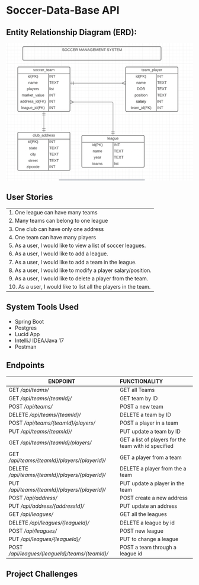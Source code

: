 # Soccer-Data-Base API
## Entity Relationship Diagram (ERD):

![ERD.png](images/ERD.png)

## User Stories

| |
| --- |
|1. One league can have many teams
|2. Many teams can belong to one league
|3. One club can have only one address
|4. One team can have many players
|5. As a user, I would like to view a list of soccer leagues.
|6. As a user, I would like to add a league.
|7. As a user, I would like to add a team in the league.
|8. As a user, I would like to modify a player salary/position.
|9. As a user, I would like to delete a player from the team.
|10. As a user, I would like to list all the players in the team.

## System Tools Used

- Spring Boot
- Postgres
- Lucid App
- IntelliJ IDEA/Java 17
- Postman

## Endpoints

| ENDPOINT | FUNCTIONALITY |
| --- | :--- |
| GET _/api/teams/_ | GET all Teams
| GET _/api/teams/{teamId}/_ | GET team by ID
| POST _/api/teams/_ | POST a new team
| DELETE _/api/teams/{teamId}/_ | DELETE a team by ID
| POST _/api/teams/{teamId}/players/_ | POST a player in a team
| PUT _/api/teams/{teamId}/_ | PUT update a team by ID
| GET _/api/teams/{teamId}/players/_ | GET a list of players for the team with id specified
| GET _/api/teams/{teamId}/players/{playerId}/_ | GET a player from a team
| DELETE _/api/teams/{teamId}/players/{playerId}/_ | DELETE a player from the a team
| PUT _/api/teams/{teamId}/players/{playerId}/_ | PUT update a player in the team
| POST _/api/address/_ | POST create a new address
| PUT _/api/address/{addressId}/_ | PUT update an address
| GET _/api/leagues/_ | GET all the leagues
| DELETE _/api/leagues/{leagueId}/_ | DELETE a league by id
| POST _/api/leagues/_ | POST new league
| PUT _/api/leagues/{leagueId}/_ | PUT to change a league
| POST _/api/leagues/{leagueId}/teams/{teamId}/_ | POST a team through a league id

## Project Challenges

